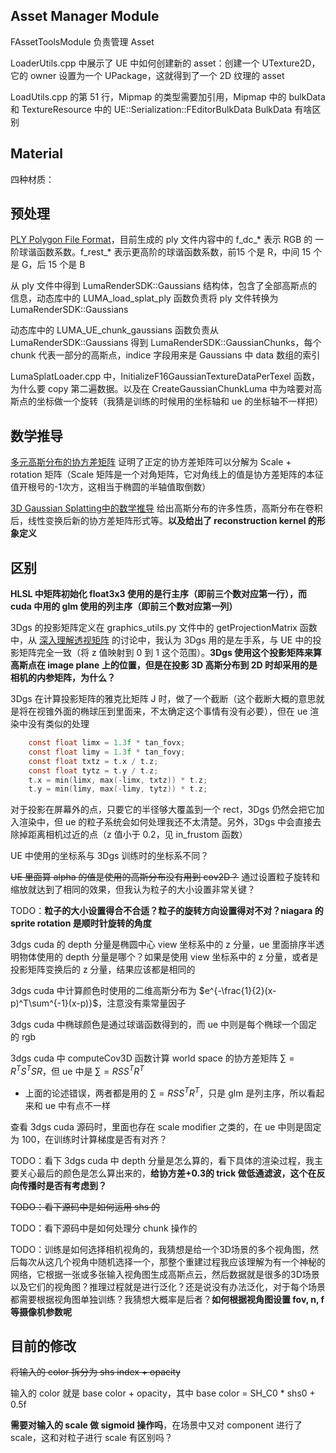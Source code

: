 ## Asset Manager Module

FAssetToolsModule 负责管理 Asset

LoaderUtils.cpp 中展示了 UE 中如何创建新的 asset：创建一个 UTexture2D，它的 owner 设置为一个 UPackage，这就得到了一个 2D 纹理的 asset

LoadUtils.cpp 的第 51 行，Mipmap 的类型需要加引用，Mipmap 中的 bulkData 和 TextureResource 中的 UE::Serialization::FEditorBulkData BulkData 有啥区别

## Material

四种材质：



## 预处理

[PLY Polygon File Format](https://web.archive.org/web/20161221115231/http://www.cs.virginia.edu/~gfx/Courses/2001/Advanced.spring.01/plylib/Ply.txt)，目前生成的 ply 文件内容中的 f\_dc\_* 表示 RGB 的 一阶球谐函数系数。f\_rest_\* 表示更高阶的球谐函数系数，前15 个是 R，中间 15 个是 G，后 15 个是 B 

从 ply 文件中得到 LumaRenderSDK::Gaussians 结构体，包含了全部高斯点的信息，动态库中的 LUMA_load_splat_ply 函数负责将 ply 文件转换为 LumaRenderSDK::Gaussians

动态库中的 LUMA_UE_chunk_gaussians 函数负责从 LumaRenderSDK::Gaussians 得到 LumaRenderSDK::GaussianChunks，每个chunk 代表一部分的高斯点，indice 字段用来是 Gaussians 中 data 数组的索引

LumaSplatLoader.cpp 中，InitializeF16GaussianTextureDataPerTexel 函数，为什么要 copy 第二遍数据。以及在 CreateGaussianChunkLuma 中为啥要对高斯点的坐标做一个旋转（我猜是训练的时候用的坐标轴和 ue 的坐标轴不一样把）

## 数学推导

[多元高斯分布的协方差矩阵](https://www.cnblogs.com/harold-lu/p/16686272.html) 证明了正定的协方差矩阵可以分解为 Scale + rotation 矩阵（Scale 矩阵是一个对角矩阵，它对角线上的值是协方差矩阵的本征值开根号的-1次方，这相当于椭圆的半轴值取倒数）

[3D Gaussian Splatting中的数学推导](https://zhuanlan.zhihu.com/p/666465701) 给出高斯分布的许多性质，高斯分布在卷积后，线性变换后新的协方差矩阵形式等。**以及给出了 reconstruction kernel 的形象定义**



## 区别

**HLSL 中矩阵初始化 float3x3 使用的是行主序（即前三个数对应第一行），而 cuda 中用的 glm 使用的列主序（即前三个数对应第一列）**

3Dgs 的投影矩阵定义在 graphics_utils.py 文件中的 getProjectionMatrix 函数中，从 [深入理解透视矩阵](https://www.zhyingkun.com/perspective/perspective/) 的讨论中，我认为 3Dgs 用的是左手系，与 UE 中的投影矩阵完全一致（将 z 值映射到 0 到 1 这个范围）。**3Dgs 使用这个投影矩阵来算高斯点在 image plane 上的位置，但是在投影 3D 高斯分布到 2D 时却采用的是相机的内参矩阵，为什么？**

3Dgs 在计算投影矩阵的雅克比矩阵 J 时，做了一个截断（这个截断大概的意思就是将在视锥外面的椭球压到里面来，不太确定这个事情有没有必要），但在 ue 渲染中没有类似的处理

```c
	const float limx = 1.3f * tan_fovx;
	const float limy = 1.3f * tan_fovy;
	const float txtz = t.x / t.z;
	const float tytz = t.y / t.z;
	t.x = min(limx, max(-limx, txtz)) * t.z;
	t.y = min(limy, max(-limy, tytz)) * t.z;
```

对于投影在屏幕外的点，只要它的半径够大覆盖到一个 rect，3Dgs 仍然会把它加入渲染中，但 ue 的粒子系统会如何处理我还不太清楚。另外，3Dgs 中会直接去除掉距离相机过近的点（z 值小于 0.2，见 in_frustom 函数）

UE 中使用的坐标系与 3Dgs 训练时的坐标系不同？

~~UE 里面算 alpha 的值是使用的高斯分布没有用到 cov2D？~~ 通过设置粒子旋转和缩放就达到了相同的效果，但我认为粒子的大小设置非常关键？

TODO：**粒子的大小设置得合不合适？粒子的旋转方向设置得对不对？niagara 的 sprite rotation 是顺时针旋转的角度**

3dgs cuda 的 depth 分量是椭圆中心 view 坐标系中的 z 分量，ue 里面排序半透明物体使用的 depth 分量是哪个？如果是使用 view 坐标系中的 z 分量，或者是投影矩阵变换后的 z 分量，结果应该都是相同的

3dgs cuda 中计算颜色时使用的二维高斯分布为 $e^{-\frac{1}{2}(x-p)^T\sum^{-1}(x-p)}$，注意没有乘常量因子

3dgs cuda 中椭球颜色是通过球谐函数得到的，而 ue 中则是每个椭球一个固定的 rgb

3dgs cuda 中 computeCov3D 函数计算 world space 的协方差矩阵 $\sum=R^TS^TSR$，但 ue 中是 $\sum=RSS^TR^T$

* 上面的论述错误，两者都是用的 $\sum=RSS^TR^T$，只是 glm 是列主序，所以看起来和 ue 中有点不一样

查看 3dgs cuda 源码时，里面也存在 scale modifier 之类的，在 ue 中则是固定为 100，在训练时计算梯度是否有对齐？

TODO：看下 3dgs cuda 中 depth 分量是怎么算的，看下具体的渲染过程，我主要关心最后的颜色是怎么算出来的，**给协方差+0.3的 trick 做低通滤波，这个在反向传播时是否有考虑到？**

~~TODO：看下源码中是如何运用 shs 的~~

TODO：看下源码中是如何处理分 chunk 操作的

TODO：训练是如何选择相机视角的，我猜想是给一个3D场景的多个视角图，然后每次从这几个视角中随机选择一个，那整个重建过程我应该理解为有一个神秘的网络，它根据一张或多张输入视角图生成高斯点云，然后数据就是很多的3D场景以及它们的视角图？推理过程就是进行泛化？还是说没有办法泛化，对于每个场景都需要根据视角图单独训练？我猜想大概率是后者？**如何根据视角图设置 fov, n, f 等摄像机参数呢**

## 目前的修改

~~将输入的 color 拆分为 shs index + opacity~~

输入的 color 就是 base color + opacity，其中 base color = SH_C0 * shs0 + 0.5f

**需要对输入的 scale 做 sigmoid 操作吗**，在场景中又对 component 进行了 scale，这和对粒子进行 scale 有区别吗？